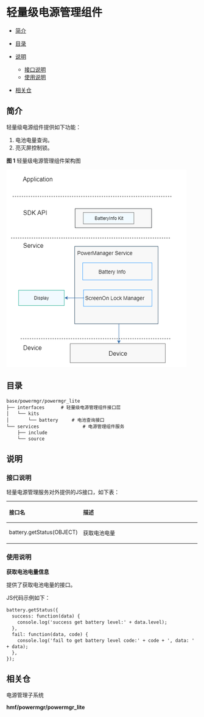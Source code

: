 # 轻量级电源管理组件<a name="ZH-CN_TOPIC_0000001126247025"></a>

-   [简介](#section11660541593)
-   [目录](#section19472752217)
-   [说明](#section146636391856)
    -   [接口说明](#section481251394)
    -   [使用说明](#section12620311012)

-   [相关仓](#section63151229062)

## 简介<a name="section11660541593"></a>

轻量级电源组件提供如下功能：

1.  电池电量查询。
2.  亮灭屏控制锁。

**图 1**  轻量级电源管理组件架构图<a name="fig106301571239"></a>


![](figures/en-us_image_0000001079710638.png)

## 目录<a name="section19472752217"></a>

```
base/powermgr/powermgr_lite
├── interfaces		# 轻量级电源管理组件接口层
│   └── kits
│       └── battery		# 电池查询接口
└── services		        # 电源管理组件服务
    ├── include
    └── source
```

## 说明<a name="section146636391856"></a>

### 接口说明<a name="section481251394"></a>

轻量电源管理服务对外提供的JS接口，如下表：

<a name="table45171237103112"></a>
<table><thead align="left"><tr id="row12572123793117"><th class="cellrowborder" valign="top" width="38.71%" id="mcps1.1.3.1.1"><p id="p19572937163116"><a name="p19572937163116"></a><a name="p19572937163116"></a><strong id="b18552135014316"><a name="b18552135014316"></a><a name="b18552135014316"></a>接口名</strong></p>
</th>
<th class="cellrowborder" valign="top" width="61.29%" id="mcps1.1.3.1.2"><p id="p157213711313"><a name="p157213711313"></a><a name="p157213711313"></a><strong id="b193891558123118"><a name="b193891558123118"></a><a name="b193891558123118"></a>描述</strong></p>
</th>
</tr>
</thead>
<tbody><tr id="row14574143723119"><td class="cellrowborder" valign="top" width="38.71%" headers="mcps1.1.3.1.1 "><p id="p67351028124111"><a name="p67351028124111"></a><a name="p67351028124111"></a>battery.getStatus(OBJECT)</p>
</td>
<td class="cellrowborder" valign="top" width="61.29%" headers="mcps1.1.3.1.2 "><p id="p105741337153115"><a name="p105741337153115"></a><a name="p105741337153115"></a>获取电池电量</p>
</td>
</tr>
</tbody>
</table>

### 使用说明<a name="section12620311012"></a>

**获取电池电量信息**

提供了获取电池电量的接口。

JS代码示例如下：

```
battery.getStatus({
  success: function(data) {
    console.log('success get battery level:' + data.level);
  },
  fail: function(data, code) {
    console.log('fail to get battery level code:' + code + ', data: ' + data);
  },
});

```

## 相关仓<a name="section63151229062"></a>

电源管理子系统

**hmf/powermgr/powermgr\_lite**

